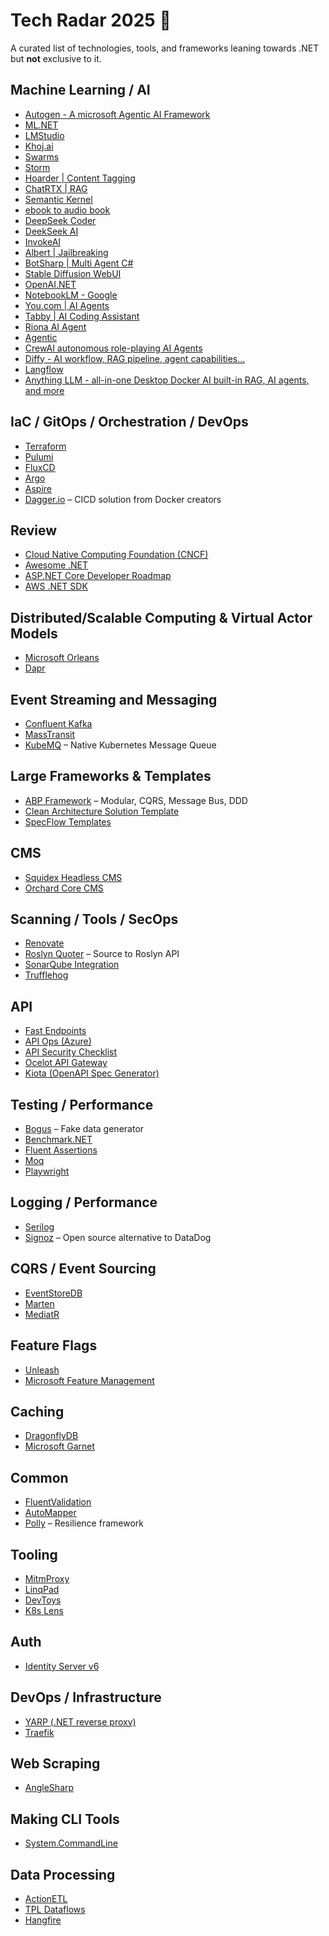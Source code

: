 # **Tech Radar 2025** 🚀  
A curated list of technologies, tools, and frameworks leaning towards .NET but **not** exclusive to it.


## **Machine Learning / AI**

- [Autogen - A microsoft Agentic AI Framework](https://github.com/microsoft/autogen)
- [ML.NET](https://dotnetfoundation.org/projects/mlnet)  
- [LMStudio](https://lmstudio.ai/)
- [Khoj.ai](https://github.com/khoj-ai/khoj)
- [Swarms](https://github.com/kyegomez/swarms)
- [Storm](https://github.com/stanford-oval/storm)
- [Hoarder | Content Tagging](https://github.com/hoarder-app/hoarder)
- [ChatRTX | RAG](https://github.com/NVIDIA/ChatRTX)
- [Semantic Kernel](https://github.com/microsoft/semantic-kernel)
- [ebook to audio book](https://github.com/DrewThomasson/ebook2audiobook)
- [DeepSeek Coder](https://github.com/deepseek-ai/DeepSeek-Coder)
- [DeekSeek AI](https://github.com/deepseek-ai/DeepSeek-V3)
- [InvokeAI](https://github.com/invoke-ai/InvokeAI)
- [Albert | Jailbreaking](https://github.com/TheRook/Albert)
- [BotSharp | Multi Agent C#](https://github.com/SciSharp/BotSharp)
- [Stable Diffusion WebUI](https://github.com/AUTOMATIC1111/stable-diffusion-webui)
- [OpenAI.NET](https://github.com/microsoft/OpenAPI.NET)
- [NotebookLM - Google](https://notebooklm.google.com/)
- [You.com | AI Agents](https://you.com/)
- [Tabby | AI Coding Assistant](https://github.com/TabbyML/tabby)
- [Riona AI Agent](https://github.com/David-patrick-chuks/Riona-AI-Agent)
- [Agentic](https://github.com/transitive-bullshit/agentic)
- [CrewAI autonomous role-playing AI Agents](https://github.com/crewAIInc/crewAI)
- [Diffy - AI workflow, RAG pipeline, agent capabilities...](https://github.com/langgenius/dify)
- [Langflow](https://github.com/langflow-ai/langflow)
- [Anything LLM - all-in-one Desktop Docker AI built-in RAG, AI agents, and more](https://github.com/Mintplex-Labs/anything-llm)

## **IaC / GitOps / Orchestration / DevOps**
- [Terraform](https://github.com/hashicorp/terraform)  
- [Pulumi](https://github.com/pulumi/pulumi)  
- [FluxCD](https://fluxcd.io/)  
- [Argo](https://argoproj.github.io/)  
- [Aspire](https://github.com/dotnet/aspire/issues/1573)  
- [Dagger.io](https://github.com/dagger/dagger) – CICD solution from Docker creators  


## **Review**
- [Cloud Native Computing Foundation (CNCF)](https://www.cncf.io/)  
- [Awesome .NET](https://github.com/quozd/awesome-dotnet)  
- [ASP.NET Core Developer Roadmap](https://github.com/MoienTajik/AspNetCore-Developer-Roadmap)  
- [AWS .NET SDK](https://github.com/aws/dotnet)


## **Distributed/Scalable Computing & Virtual Actor Models**
- [Microsoft Orleans](https://github.com/dotnet/orleans)  
- [Dapr](https://dapr.io/)


## **Event Streaming and Messaging**
- [Confluent Kafka](https://github.com/confluentinc)  
- [MassTransit](https://masstransit.io/)  
- [KubeMQ](https://github.com/kubemq-io/kubemq-community) – Native Kubernetes Message Queue  


## **Large Frameworks & Templates**
- [ABP Framework](https://www.abp.io/) – Modular, CQRS, Message Bus, DDD  
- [Clean Architecture Solution Template](https://www.nuget.org/packages/Clean.Architecture.Solution.Template)  
- [SpecFlow Templates](https://www.nuget.org/packages/SpecFlow.Templates.DotNet/4.0.16-beta)  


## **CMS**
- [Squidex Headless CMS](https://github.com/Squidex/)  
- [Orchard Core CMS](https://github.com/OrchardCMS/OrchardCore)  


## **Scanning / Tools / SecOps**
- [Renovate](https://github.com/renovatebot/renovate)  
- [Roslyn Quoter](https://github.com/KirillOsenkov/RoslynQuoter) – Source to Roslyn API  
- [SonarQube Integration](https://github.com/SonarSource/sonar-dotnet)  
- [Trufflehog](https://github.com/trufflesecurity/trufflehog)  


## **API**
- [Fast Endpoints](https://github.com/FastEndpoints/FastEndpoints)  
- [API Ops (Azure)](https://github.com/Azure/apiops)  
- [API Security Checklist](https://github.com/shieldfy/API-Security-Checklist)  
- [Ocelot API Gateway](https://github.com/ThreeMammals/Ocelot)  
- [Kiota (OpenAPI Spec Generator)](https://github.com/microsoft/kiota)


## **Testing / Performance**
- [Bogus](https://github.com/bchavez/Bogus) – Fake data generator  
- [Benchmark.NET](https://dotnetfoundation.org/projects/benchmarkdotnet)  
- [Fluent Assertions](https://www.nuget.org/packages/FluentAssertions)  
- [Moq](https://github.com/moq/moq4)  
- [Playwright](https://github.com/microsoft/playwright)


## **Logging / Performance**
- [Serilog](https://github.com/serilog/serilog)  
- [Signoz](https://github.com/SigNoz/signoz) – Open source alternative to DataDog  


## **CQRS / Event Sourcing**
- [EventStoreDB](https://github.com/EventStore/EventStore)  
- [Marten](https://martendb.io/)  
- [MediatR](https://github.com/jbogard/MediatR)


## **Feature Flags**
- [Unleash](https://github.com/Unleash/unleash)  
- [Microsoft Feature Management](https://github.com/microsoft/FeatureManagement-Dotnet)


## **Caching**
- [DragonflyDB](https://github.com/dragonflydb/dragonfly)  
- [Microsoft Garnet](https://github.com/microsoft/garnet)  


## **Common**
- [FluentValidation](https://dotnetfoundation.org/projects/fluentvalidation)  
- [AutoMapper](https://dotnetfoundation.org/projects/automapper)  
- [Polly](https://github.com/App-vNext/Polly) – Resilience framework  


## **Tooling**
- [MitmProxy](https://mitmproxy.org/)  
- [LinqPad](https://www.linqpad.net/)  
- [DevToys](https://github.com/veler/DevToys)  
- [K8s Lens](https://k8slens.dev/)  


## **Auth**
- [Identity Server v6](https://docs.duendesoftware.com/identityserver/v6/)  


## **DevOps / Infrastructure**
- [YARP (.NET reverse proxy)](https://github.com/microsoft/reverse-proxy)  
- [Traefik](https://github.com/traefik/traefik)  


## **Web Scraping**
- [AngleSharp](https://dotnetfoundation.org/projects/anglesharp)  


## **Making CLI Tools**
- [System.CommandLine](https://learn.microsoft.com/en-us/dotnet/standard/commandline/)  


## **Data Processing**
- [ActionETL](https://envobi.com/)  
- [TPL Dataflows](https://learn.microsoft.com/en-us/dotnet/standard/parallel-programming/dataflow-task-parallel-library)  
- [Hangfire](http://hangfire.io/)  
